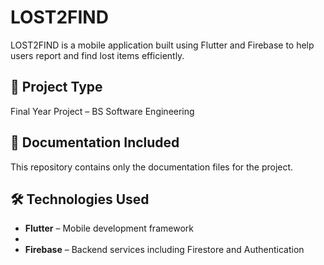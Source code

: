 # LOST2FIND

LOST2FIND is a mobile application built using Flutter and Firebase to help users report and find lost items efficiently.

## 📁 Project Type

Final Year Project – BS Software Engineering  



## 📄 Documentation Included

This repository contains only the documentation files for the project.  


## 🛠️ Technologies Used

- **Flutter** – Mobile development framework
- 
- **Firebase** – Backend services including Firestore and Authentication
